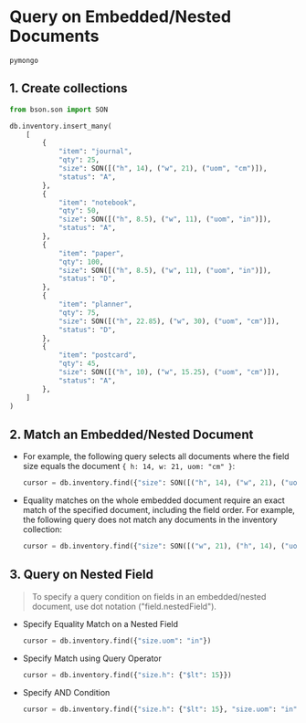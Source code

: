 # Query on Embedded/Nested Documents
`pymongo`

## 1. Create collections
```python
from bson.son import SON

db.inventory.insert_many(
    [
        {
            "item": "journal",
            "qty": 25,
            "size": SON([("h", 14), ("w", 21), ("uom", "cm")]),
            "status": "A",
        },
        {
            "item": "notebook",
            "qty": 50,
            "size": SON([("h", 8.5), ("w", 11), ("uom", "in")]),
            "status": "A",
        },
        {
            "item": "paper",
            "qty": 100,
            "size": SON([("h", 8.5), ("w", 11), ("uom", "in")]),
            "status": "D",
        },
        {
            "item": "planner",
            "qty": 75,
            "size": SON([("h", 22.85), ("w", 30), ("uom", "cm")]),
            "status": "D",
        },
        {
            "item": "postcard",
            "qty": 45,
            "size": SON([("h", 10), ("w", 15.25), ("uom", "cm")]),
            "status": "A",
        },
    ]
)
```

## 2. Match an Embedded/Nested Document
- For example, the following query selects all documents where the field size equals the document `{ h: 14, w: 21, uom: "cm" }`:
    ```python
    cursor = db.inventory.find({"size": SON([("h", 14), ("w", 21), ("uom", "cm")])})
    ```
- Equality matches on the whole embedded document require an exact match of the specified <value> document, including the field order. For example, the following query does not match any documents in the inventory collection:
    ```python
    cursor = db.inventory.find({"size": SON([("w", 21), ("h", 14), ("uom", "cm")])})
    ```
## 3. Query on Nested Field
> To specify a query condition on fields in an embedded/nested document, use dot notation ("field.nestedField").
- Specify Equality Match on a Nested Field
    ```python
    cursor = db.inventory.find({"size.uom": "in"})
    ```
- Specify Match using Query Operator
  ```python
  cursor = db.inventory.find({"size.h": {"$lt": 15}})
  ```
- Specify AND Condition
    ```python
    cursor = db.inventory.find({"size.h": {"$lt": 15}, "size.uom": "in", "status": "D"})
    ```